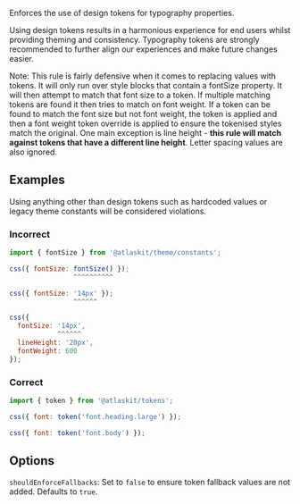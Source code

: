 Enforces the use of design tokens for typography properties.

Using design tokens results in a harmonious experience for end users whilst providing theming and consistency.
Typography tokens are strongly recommended to further align our experiences and make future changes easier.

Note: This rule is fairly defensive when it comes to replacing values with tokens. It will only run over style blocks that contain a fontSize property. It will then attempt to match that font size to a token. If multiple matching tokens are found it then tries to match on font weight. If a token can be found to match the font size but not font weight, the token is applied and then a font weight token override is applied to ensure the tokenised styles match the original. One main exception is line height - **this rule will match against tokens that have a different line height**. Letter spacing values are also ignored.

## Examples

Using anything other than design tokens such as hardcoded values or legacy theme constants will be considered violations.

### Incorrect

```js
import { fontSize } from '@atlaskit/theme/constants';

css({ fontSize: fontSize() });
                ^^^^^^^^^^

css({ fontSize: '14px' });
                ^^^^^^

css({
  fontSize: '14px',
            ^^^^^^
  lineHeight: '20px',
  fontWeight: 600
});

```

### Correct

```js
import { token } from '@atlaskit/tokens';

css({ font: token('font.heading.large') });

css({ font: token('font.body') });
```

## Options

`shouldEnforceFallbacks`: Set to `false` to ensure token fallback values are not added. Defaults to `true`.
